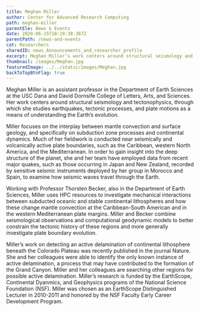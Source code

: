 ```yaml
---
title: Meghan Miller
author: Center for Advanced Research Computing
path: meghan-miller
parentEle: News & Events
date: 2020-06-15T18:19:38.387Z
parentPath: /news-and-events
cat: Researchers
sharedID: news_Announcements_and_researcher_profile
excerpt: Meghan Miller’s work centers around structural seismology and tectonophysics, through which she studies earthquakes, tectonic processes, and plate motions.
thumbnail: /images/Meghan.jpg
featuredImage: ../../static/images/Meghan.jpg
backToTopBtnFlag: true
---
```


Meghan Miller is an assistant professor in the Department of Earth Sciences at the USC Dana and David Dornsife College of Letters, Arts, and Sciences. Her work centers around structural seismology and tectonophysics, through which she studies earthquakes, tectonic processes, and plate motions as a means of understanding the Earth’s evolution.

Miller focuses on the interplay between mantle convection and surface geology, and specifically on subduction zone processes and continental dynamics. Much of her fieldwork is conducted near seismically and volcanically active plate boundaries, such as the Caribbean, western North America, and the Mediterranean. In order to gain insight into the deep structure of the planet, she and her team have employed data from recent major quakes, such as those occurring in Japan and New Zealand, recorded by sensitive seismic instruments deployed by her group in Morocco and Spain, to examine how seismic waves travel through the Earth.

Working with Professor Thorsten Becker, also in the Department of Earth Sciences, Miller uses HPC resources to investigate mechanical interactions between subducted oceanic and stable continental lithospheres and how these change mantle convection at the Caribbean-South American and in the western Mediterranean plate margins. Miller and Becker combine seismological observations and computational geodynamic models to better constrain the tectonic history of these regions and more generally investigate plate boundary evolution.

Miller’s work on detecting an active delamination of continental lithosphere beneath the Colorado Plateau was recently published in the journal Nature. She and her colleagues were able to identify the only known instance of active delamination, a process that may have contributed to the formation of the Grand Canyon. Miller and her colleagues are searching other regions for possible active delamination. Miller’s research is funded by the EarthScope, Continental Dyanmics, and Geophysics programs of the National Science Foundation (NSF). Miller was chosen as an EarthScope Distinguished Lecturer in 2010-2011 and honored by the NSF Faculty Early Career Development Program.
